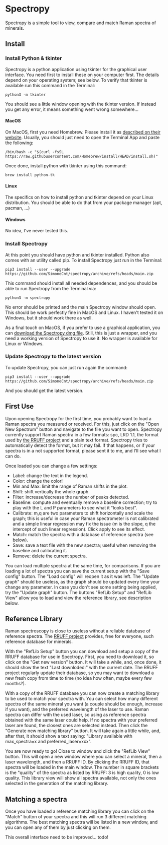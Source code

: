 
Spectropy
=========

Spectropy is a simple tool to view, compare and match Raman spectra of
minerals.

Install
-------

### Install Python & tkinter

Spectropy is a python application using tkinter for the graphical user
interface. You need first to install these on your computer first.  The details
depend on your operating system; see below. To verify that tkinter is available
run this command in the Terminal:

    python3 -m tkinter

You should see a little window opening with the tkinter version. If instead you
get any error, it means something went wrong somewhere...

#### MacOS

On MacOS, first you need Homebrew. Please install it as [described on their
website](https://brew.sh/). Usually, you should just need to open the Terminal
App and paste the following:

    /bin/bash -c "$(curl -fsSL https://raw.githubusercontent.com/Homebrew/install/HEAD/install.sh)"

Once done, install python with tkinter using this command:

    brew install python-tk

#### Linux

The specifics on how to install python and tkinter depend on your Linux
distribution.  You should be able to do that from your package manager (apt,
pacman, ...)

#### Windows

No idea, I've never tested this. 

### Install Spectropy

At this point you should have python and tkinter installed. Python also comes
with an utility called pip. To install Spectropy just run in the Terminal:

    pip3 install --user --upgrade https://github.com/SimoneCnt/spectropy/archive/refs/heads/main.zip

This command should install all needed dependences, and you should be able to
run Spectropy from the Terminal via:

    python3 -m spectropy

No error should be printed and the main Spectropy window should open.  This
should be work perfectly fine in MacOS and Linux. I haven't tested it on
Windows, but it should work there as well.

As a final touch on MacOS, if you prefer to use a graphical application, you can 
[download the Spectropy dmg file](https://github.com/SimoneCnt/spectropy/raw/main/make_macos_app/Spectropy.dmg).
Still, this is just a wrapper, and you need a working version of Spectropy to use it.
No wrapper is available for Linux or Windows.

### Update Spectropy to the latest version

To update Spectropy, you can just run again the command:

    pip3 install --user --upgrade https://github.com/SimoneCnt/spectropy/archive/refs/heads/main.zip

And you should get the latest version.


First Use
---------

Upon opening Spectropy for the first time, you probably want to load a Raman
spectra you measured or received. For this, just click on the "Open New
Spectrum" button and navigate to the file you want to open. Spectropy currently
support Raman spectra in a few formats: spc, LRD 1.1, the format used by [the
RRUFF project](https://rruff.info/) and a plain text format. Spectropy tries to
automatically detect the format, but it may fail. If that happens, or if your
spectra is in a not supported format, please sent it to me, and I'll see what I
can do.

Once loaded you can change a few settings: 
 - Label: change the text in the legend.
 - Color: change the color!
 - Min and Max: limit the range of Raman shifts in the plot.
 - Shift: shift vertically the whole graph.
 - Filter: increase/decrease the number of peaks detected.
 - Baseline: compute and eventually remove a baseline correction; try to play
   with the L and P parameters to see what it "looks best".
 - Calibrate: m,q are two parameters to shift horizontally and scale the graph;
   this is useful in case your Raman spectrometer is not calibrated and a 
   simple linear regression may fix the issue (m is the slope, q the intercept
   of such linear regression). Click apply to see its effect.
 - Match: match the spectra with a database of reference spectra (see below).
 - Save: save a text file with the new spectra; useful when removing the
   baseline and calibrating it.
 - Remove: delete the current spectra.
 
You can load multiple spectra at the same time, for comparisons. If you are
loading a lot of spectra you can save the current setup with the "Save config"
button. The "Load config" will reopen it as it was left. The "Update graph"
should be useless, as the graph should be updated every time your change any
parameter. In case you don't see  some setting being applied, try the "Update
graph" button. The buttons "RefLib Setup" and "RefLib View" allow you to load
and view the reference library, see description below.


Reference Library
-----------------

Raman spectroscopy is close to useless without a reliable database of reference
spectra. The [RRUFF project](https://rruff.info/) provides, free for everyone,
such reference database for minerals.

With the "RefLib Setup" button you can download and setup a copy of the RRUFF
database for use in Spectropy. First, you need to download it, so click on the
"Get new version" button. It will take a while, and, once done, it should show
the text "Last downloded:" with the current date. The RRUFF project regularly
update their database, so you may want to download a new fresh copy from time
to time (no idea how often, maybe every few months?).

With a copy of the RRUFF database you can now create a matching library to be
used to match your spectra with. You can select how many different spectra of
the same mineral you want (a couple should be enough, increase if you want),
and the preferred wavelength of the laser to use. Raman spectra can differ with
the used laser, so using as reference spectra obtained with the same laser
could help. If no spectra with your preferred laser are found, the closest ones
are selected instead. Then click the "Generate new matching library" button. It
will take again a little while, and, after that, it should show a text saying:
"Library available with max_spectra=x and preferred_laser=xxx".

You are now ready to go! Close to window and click the "RefLib View" button.
This will open a new window where you can select a mineral, then a laser
wavelength, and then a RRUFF ID. By clicking the RRUFF ID, that spectra will be
loaded in the main window. The number in square brackets is the "quality" of
the spectra as listed by RRUFF: 3 is high quality, 0 is low quality. This
library view will show all spectra available, not only the ones selected in the
generation of the matching library.


Matching a spectra
------------------

Once you have loaded a reference matching library you can click on the "Match"
button of your spectra and this will run 3 different matching algorithms. The
best matching spectra will be listed in a new window, and you can open any of
them by just clicking on them. 

This overall interface need to be improved... todo!

